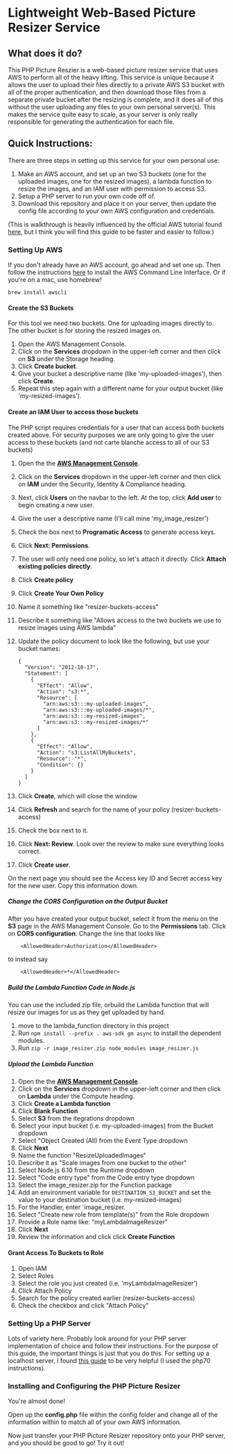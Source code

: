 # Lightweight Web-Based Picture Resizer Service

## What does it do?
This PHP Picture Reszier is a web-based picture resizer service that uses AWS to perform all of the heavy lifting. This service is unique because it allows the user to upload their files directly to a private AWS S3 bucket with all of the proper authentication, and then download those files from a separate private bucket after the resizing is complete, and it does all of this without the user uploading any files to your own personal server(s). This makes the service quite easy to scale, as your server is only really responsible for generating the authentication for each file.

## Quick Instructions:
There are three steps in setting up this service for your own personal use:
1. Make an AWS account, and set up an two S3 buckets (one for the uploaded images, one for the resized images), a lambda function to resize the images, and an IAM user with permission to access S3.
1. Setup a PHP server to run your own code off of.
1. Download this repository and place it on your server, then update the config file according to your own AWS configuration and credentials.

(This is walkthrough is heavily influenced by the official AWS tutorial found [here](http://docs.aws.amazon.com/lambda/latest/dg/with-s3-example.html), but I think you will find this guide to be faster and easier to follow.)

### Setting Up AWS
If you don't already have an AWS account, go ahead and set one up. Then follow the instructions [here](http://docs.aws.amazon.com/cli/latest/userguide/installing.html) to install the AWS Command Line Interface. Or if you're on a mac, use homebrew!

```
brew install awscli
```

#### Create the S3 Buckets

For this tool we need two buckets. One for uploading images directly to. The other bucket is for storing the resized images on.

1. Open the AWS Management Console. 
1. Click on the **Services** dropdown in the upper-left corner and then click on **S3** under the Storage heading. 
1. Click **Create bucket**. 
1. Give your bucket a descriptive name (like 'my-uploaded-images'), then click **Create**. 
1. Repeat this step again with a different name for your output bucket (like 'my-resized-images').

#### Create an IAM User to access those buckets

The PHP script requires credentials for a user that can access both buckets created above. For security purposes we are only going to give the user access to these buckets (and not carte blanche access to all of our S3 buckets)

1. Open the the **[AWS Management Console](https://aws.amazon.com/console/)**. 
1. Click on the **Services** dropdown in the upper-left corner and then click on **IAM** under the Security, Identity & Compliance heading. 
1. Next, click **Users** on the navbar to the left. At the top, click **Add user** to begin creating a new user. 
1. Give the user a descriptive name (I'll call mine 'my_image_resizer')
1. Check the box next to **Programatic Access** to generate access keys.
1. Click **Next: Permissions**. 
1. The user will only need one policy, so let's attach it directly. Click **Attach existing policies directly**.
1. Click **Create policy**
1. Click **Create Your Own Policy**
1. Name it something like "resizer-buckets-access"
1. Describe it something like "Allows access to the two buckets we use to resize images using AWS lambda"
1. Update the policy document to look like the following, but use your bucket names:

    ```
    {
      "Version": "2012-10-17",
      "Statement": [
        {
          "Effect": "Allow",
          "Action": "s3:*",
          "Resource": [
            "arn:aws:s3:::my-uploaded-images",
            "arn:aws:s3:::my-uploaded-images/*",
            "arn:aws:s3:::my-resized-images",
            "arn:aws:s3:::my-resized-images/*"
          ]
        },
        {
          "Effect": "Allow",
          "Action": "s3:ListAllMyBuckets",
          "Resource": "*",
          "Condition": {}
        }
      ]
    }
    ```

1. Click **Create**, which will close the window
1. Click **Refresh** and search for the name of your policy (resizer-buckets-access)
1. Check the box next to it. 
1. Click **Next: Review**. Look over the review to make sure everything looks correct.
1. Click **Create user**. 

On the next page you should see the Access key ID and Secret access key for the new user. Copy this information down.

##### Change the CORS Configuration on the Output Bucket
After you have created your output bucket, select it from the menu on the **S3** page in the AWS Management Console. Go to the **Permissions** tab. Click on **CORS configuration**. Change the line that looks like 
```
    <AllowedHeader>Authorization</AllowedHeader>
```
to instead say
```
    <AllowedHeader>*</AllowedHeader>
```

##### Build the Lambda Function Code in Node.js

You can use the included zip file, orbuild the Lambda function that will resize our images for us as they get uploaded by hand.

1. move to the lambda_function directory in this project
1. Run `npm install --prefix . aws-sdk gm async` to install the dependent modules.
1. Run `zip -r image_resizer.zip node_modules image_resizer.js`

##### Upload the Lambda Function

1. Open the the **[AWS Management Console](https://aws.amazon.com/console/)**. 
1. Click on the **Services** dropdown in the upper-left corner and then click on **Lambda** under the Compute heading. 
1. Click **Create a Lambda function**
1. Click **Blank Function**
1. Select **S3** from the itegrations dropdown
1. Select your input bucket (i.e. my-uploaded-images) from the Bucket dropdown
1. Select "Object Created (All) from the Event Type dropdown
1. Click **Next**
1. Name the function "ResizeUploadedImages"
1. Describe it as "Scale images from one bucket to the other"
1. Select Node.js 6.10 from the Runtime dropdown
1. Select "Code entry type" from the Code entry type dropdown
1. Select the image_resizer.zip for the Function package
1. Add an environment variable for `DESTINATION_S3_BUCKET` and set the value to your destination bucket (i.e. my-resized-images)
1. For the Handler, enter `image_resizer.
1. Select "Create new role from template(s)" from the Role dropdown
1. Provide a Role name like: "myLambdaImageResizer"
1. Click **Next**
1. Review the information and click click **Create Function**

#### Grant Access To Buckets to Role

1. Open IAM
1. Select Roles
1. Select the role you just created (i.e. 'myLambdaImageResizer')
1. Click Attach Policy
1. Search for the policy created earlier (resizer-buckets-access)
1. Check the checkbox and click "Attach Policy"

### Setting Up a PHP Server
Lots of variety here. Probably look around for your PHP server implementation of choice and follow their instructions. For the purpose of this guide, the important things is just that you do this. For setting up a localhost server, I found [this guide](https://lukearmstrong.github.io/2016/12/setup-apache-mysql-php-homebrew-macos-sierra/) to be very helpful (I used the php70 instructions).

### Installing and Configuring the PHP Picture Resizer
You're almost done!

Open up the **config.php** file within the config folder and change all of the information within to match all of your own AWS information.

Now just transfer your PHP Picture Resizer repository onto your PHP server, and you should be good to go! Try it out!
